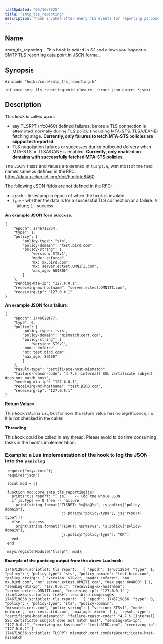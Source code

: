 ```yaml
---
lastUpdated: "05/10/2025"
title: "smtp_tls_reporting"
description: "hook invoked after every TLS events for reporting purpose rfc8460 TLSRPT"
---
```


<a name="hooks.core.smtp_tls_reporting"></a>
## Name

smtp_tls_reporting - This hook is added in 5.1 and allows you inspect a SMTP TLS reporting data
 point in JSON format.

## Synopsis

`#include "hooks/core/smtp_tls_reporting.h"`

`int core_smtp_tls_reporting(void closure, struct json_object *json)`


## Description

This hook is called upon:
- any TLSRPT (rfc8460) defined failures, before a TLS connection is attempted,
  normally during TLS policy (including MTA-STS, TLSA/DANE) fetching stage.
  **Currently, only failures to fetch MTA-STS policies are supported/reported**.
- TLS negotiation failures or successes during outbound delivery when MTA-STS or TLSA/DANE is enabled.
  **Currently, only enabled on domains with successfully fetched MTA-STS policies**.

The JSON fields and values are defined in `tlsrpt.h`, with most of the field names same as defined
in the RFC: https://datatracker.ietf.org/doc/html/rfc8460.

The following JSON fields are not defined in the RFC:
*   `epoch` - timestamp in epoch of when the hook is invoked
*   `type`  - whether the data is for a successful TLS connection or a failure.
              `0` - failure; `1` - success

**An example JSON for a success**:

```
{
    "epoch": 1746712864,
    "type": 1,
    "policy": {
        "policy-type": "sts",
        "policy-domain": "test.bird.com",
        "policy-string": [
            "version: STSv1",
            "mode: enforce",
            "mx: mx.bird.com",
            "mx: server.ectest.OMNITI.com",
            "max_age: 604800"
        ]
    },
    "sending-mta-ip": "127.0.0.1",
    "receiving-mx-hostname": "server.ectest.OMNITI.com",
    "receiving-ip": "127.0.0.1"
}
```

**An example JSON for a failure**:

```
{
    "epoch": 1746629177,
    "type": 0,
    "policy": {
        "policy-type": "sts",
        "policy-domain": "mismatch.cert.com",
        "policy-string": [
            "version: STSv1",
        "mode: enforce",
        "mx: test.bird.com",
        "max_age: 86400"
        ]
    },
    "result-type": "certificate-host-mismatch",
    "failure-reason-code": "4.7.5 [internal] SSL certificate subject does not match host",
    "sending-mta-ip": "127.0.0.1",
    "receiving-mx-hostname": "test.BIRD.com",
    "receiving-ip": "127.0.0.1"
}
```


**Return Values**

This hook returns `int`, but for now the return value has no significance, i.e. it is not checked in
the caller.

**Threading**

This hook could be called in any thread. Please avoid to do time consuming tasks in the hook's
 implementation.


### Example: a Lua implementation of the hook to log the JSON into the `paniclog`

```
 require("msys.core");
 require("json")

 local mod = {}

 function mod:core_smtp_tls_reporting(js)
   print("tls report: ", js)	-- log the whole JSON
   if js.type == 0 then -- failure
     print(string.format("TLSRPT: %s@%s@%s", js.policy["policy-domain"],
			              js.policy["policy-type"], js["result-type"]))
   else -- success
     print(string.format("TLSRPT: %s@%s@%s", js.policy["policy-domain"],
		  	              js.policy["policy-type"], "OK"))
   end
 end

 msys.registerModule("tlsrpt", mod);
```

**Example of the paniclog output from the above Lua hook**:
```
1746712864:scriptlet: tls report:   { "epoch": 1746712864, "type": 1, "policy": { "policy-type": "sts", "policy-domain": "test.bird.com", "policy-string": [ "version: STSv1", "mode: enforce", "mx: mx.bird.com", "mx: server.ectest.OMNITI.com", "max_age: 604800" ] }, "sending-mta-ip": "127.0.0.1", "receiving-mx-hostname": "server.ectest.OMNITI.com", "receiving-ip": "127.0.0.1" }
1746712864:scriptlet: TLSRPT: test.bird.com@sts@OK
1746719856:scriptlet: tls report:   { "epoch": 1746719856, "type": 0, "policy": { "policy-type": "sts", "policy-domain": "mismatch.cert.com", "policy-string": [ "version: STSv1", "mode: enforce", "mx: test.bird.com", "max_age: 86400" ] }, "result-type": "certificate-host-mismatch", "failure-reason-code": "4.7.5 [internal] SSL certificate subject does not match host", "sending-mta-ip": "127.0.0.1", "receiving-mx-hostname": "test.BIRD.com", "receiving-ip": "127.0.0.1" }
1746719856:scriptlet: TLSRPT: mismatch.cert.com@sts@certificate-host-mismatch
```
